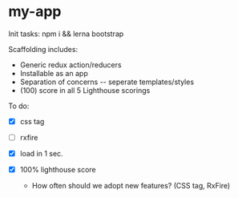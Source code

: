 # my-app
Init tasks:
  npm i && lerna bootstrap

Scaffolding includes:
  * Generic redux action/reducers
  * Installable as an app
  * Separation of concerns -- seperate templates/styles
  * (100) score in all 5 Lighthouse scorings

To do:
- [x] css tag
- [ ] rxfire
- [x] load in 1 sec.
- [x] 100% lighthouse score

  * How often should we adopt new features? (CSS tag, RxFire)
